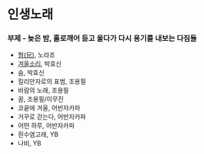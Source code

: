 # 인생노래 

### 부제 - 늦은 밤, 홀로깨어 듣고 울다가 다시 용기를 내보는 다짐들

- [형(兄)](https://youtu.be/h9V4U5l4qj0), 노라조
- [겨울소리](https://youtu.be/C4OBdfXMI6s), 박효신
- 숨, 박효신
- 킬리만자로의 표범, 조용필
- 바람의 노래, 조용필
- 꿈, 조용필/이무진
- 코끝에 겨울, 어반자카파
- 거꾸로 걷는다, 어반자카파
- 어떤 하루, 어반자카파
- 흰수염고래, YB
- 나비, YB

